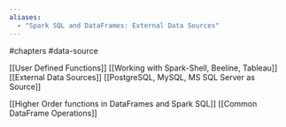 ```yaml
---
aliases:
  - "Spark SQL and DataFrames: External Data Sources"
---
```

#chapters #data-source 

[[User Defined Functions]]
[[Working with Spark-Shell, Beeline, Tableau]]
[[External Data Sources]]
[[PostgreSQL,  MySQL, MS SQL Server as Source]]

[[Higher Order functions in DataFrames and Spark SQL]]
[[Common DataFrame Operations]]